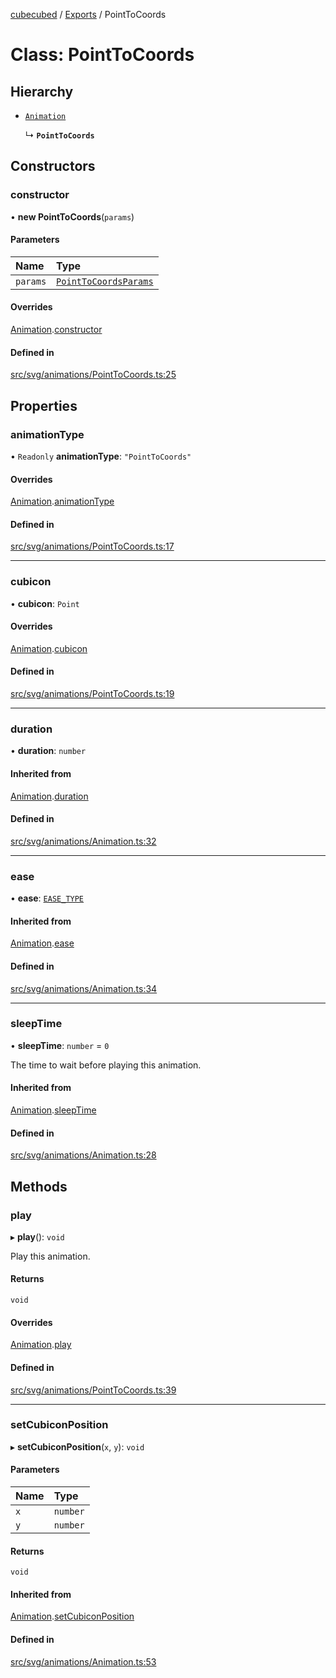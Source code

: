 [cubecubed](/reference/README.md) / [Exports](/reference/modules.md) / PointToCoords

# Class: PointToCoords

## Hierarchy

- [`Animation`](/reference/classes/Animation.md)

  ↳ **`PointToCoords`**

## Constructors

### constructor

• **new PointToCoords**(`params`)

#### Parameters

| Name | Type |
| :------ | :------ |
| `params` | [`PointToCoordsParams`](/reference/interfaces/PointToCoordsParams.md) |

#### Overrides

[Animation](/reference/classes/Animation.md).[constructor](/reference/classes/Animation.md#constructor)

#### Defined in

[src/svg/animations/PointToCoords.ts:25](https://github.com/imaphatduc/cubecubed/blob/0c47e8e/src/svg/animations/PointToCoords.ts#L25)

## Properties

### animationType

• `Readonly` **animationType**: ``"PointToCoords"``

#### Overrides

[Animation](/reference/classes/Animation.md).[animationType](/reference/classes/Animation.md#animationtype)

#### Defined in

[src/svg/animations/PointToCoords.ts:17](https://github.com/imaphatduc/cubecubed/blob/0c47e8e/src/svg/animations/PointToCoords.ts#L17)

___

### cubicon

• **cubicon**: `Point`

#### Overrides

[Animation](/reference/classes/Animation.md).[cubicon](/reference/classes/Animation.md#cubicon)

#### Defined in

[src/svg/animations/PointToCoords.ts:19](https://github.com/imaphatduc/cubecubed/blob/0c47e8e/src/svg/animations/PointToCoords.ts#L19)

___

### duration

• **duration**: `number`

#### Inherited from

[Animation](/reference/classes/Animation.md).[duration](/reference/classes/Animation.md#duration)

#### Defined in

[src/svg/animations/Animation.ts:32](https://github.com/imaphatduc/cubecubed/blob/0c47e8e/src/svg/animations/Animation.ts#L32)

___

### ease

• **ease**: [`EASE_TYPE`](/reference/types/EASE_TYPE.md)

#### Inherited from

[Animation](/reference/classes/Animation.md).[ease](/reference/classes/Animation.md#ease)

#### Defined in

[src/svg/animations/Animation.ts:34](https://github.com/imaphatduc/cubecubed/blob/0c47e8e/src/svg/animations/Animation.ts#L34)

___

### sleepTime

• **sleepTime**: `number` = `0`

The time to wait before playing this animation.

#### Inherited from

[Animation](/reference/classes/Animation.md).[sleepTime](/reference/classes/Animation.md#sleeptime)

#### Defined in

[src/svg/animations/Animation.ts:28](https://github.com/imaphatduc/cubecubed/blob/0c47e8e/src/svg/animations/Animation.ts#L28)

## Methods

### play

▸ **play**(): `void`

Play this animation.

#### Returns

`void`

#### Overrides

[Animation](/reference/classes/Animation.md).[play](/reference/classes/Animation.md#play)

#### Defined in

[src/svg/animations/PointToCoords.ts:39](https://github.com/imaphatduc/cubecubed/blob/0c47e8e/src/svg/animations/PointToCoords.ts#L39)

___

### setCubiconPosition

▸ **setCubiconPosition**(`x`, `y`): `void`

#### Parameters

| Name | Type |
| :------ | :------ |
| `x` | `number` |
| `y` | `number` |

#### Returns

`void`

#### Inherited from

[Animation](/reference/classes/Animation.md).[setCubiconPosition](/reference/classes/Animation.md#setcubiconposition)

#### Defined in

[src/svg/animations/Animation.ts:53](https://github.com/imaphatduc/cubecubed/blob/0c47e8e/src/svg/animations/Animation.ts#L53)
